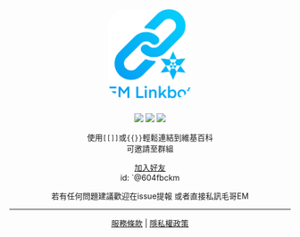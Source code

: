 <div align="center">

<img src="static/logo.png" alt="logo" width="150" style="border-radius: 20%;margin-bottom:10px;"/>

![](https://img.shields.io/badge/license-Apache2.0-blue) ![](https://img.shields.io/badge/version-1.0-brightgreen) [![](https://img.shields.io/badge/Author-Edit%20Mr.-blue)](https://edit-mr.github.io)

使用`[[]]`或`{{}}`輕鬆連結到維基百科  
可邀請至群組

[加入好友](https://line.me/R/ti/p/%40604fbckm)  
id: `@604fbckm

若有任何問題建議歡迎在issue提報 或者直接私訊毛哥EM

---
  
[服務條款](服務條款.md) | [隱私權政策](隱私權政策.md)
</div>
